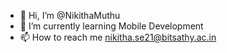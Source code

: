 - 👋 Hi, I’m @NikithaMuthu
- 🌱 I’m currently learning Mobile Development
- 📫 How to reach me nikitha.se21@bitsathy.ac.in

<!---
NikithaMuthu/NikithaMuthu is a ✨ special ✨ repository because its `README.md` (this file) appears on your GitHub profile.
You can click the Preview link to take a look at your changes.
--->
